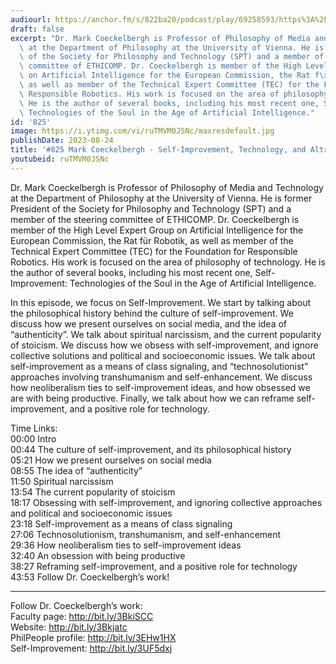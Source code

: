```yaml
---
audiourl: https://anchor.fm/s/822ba20/podcast/play/69258593/https%3A%2F%2Fd3ctxlq1ktw2nl.cloudfront.net%2Fstaging%2F2023-3-25%2F1c075f62-f86b-9bd7-0b91-c0695df7d6d1.m4a
draft: false
excerpt: "Dr. Mark Coeckelbergh is Professor of Philosophy of Media and Technology\
  \ at the Department of Philosophy at the University of Vienna. He is former President\
  \ of the Society for Philosophy and Technology (SPT) and a member of the steering\
  \ committee of ETHICOMP. Dr. Coeckelbergh is member of the High Level Expert Group\
  \ on Artificial Intelligence for the European Commission, the Rat f\xFCr Robotik,\
  \ as well as member of the Technical Expert Committee (TEC) for the Foundation for\
  \ Responsible Robotics. His work is focused on the area of philosophy of technology.\
  \ He is the author of several books, including his most recent one, Self-Improvement:\
  \ Technologies of the Soul in the Age of Artificial Intelligence."
id: '825'
image: https://i.ytimg.com/vi/ruTMVM0JSNc/maxresdefault.jpg
publishDate: 2023-08-24
title: '#825 Mark Coeckelbergh - Self-Improvement, Technology, and Altruism'
youtubeid: ruTMVM0JSNc
---
```

<div class="timelinks">

Dr. Mark Coeckelbergh is Professor of Philosophy of Media and Technology at the Department of Philosophy at the University of Vienna. He is former President of the Society for Philosophy and Technology (SPT) and a member of the steering committee of ETHICOMP. Dr. Coeckelbergh is member of the High Level Expert Group on Artificial Intelligence for the European Commission, the Rat für Robotik, as well as member of the Technical Expert Committee (TEC) for the Foundation for Responsible Robotics. His work is focused on the area of philosophy of technology. He is the author of several books, including his most recent one, Self-Improvement: Technologies of the Soul in the Age of Artificial Intelligence.

In this episode, we focus on Self-Improvement. We start by talking about the philosophical history behind the culture of self-improvement. We discuss how we present ourselves on social media, and the idea of “authenticity”. We talk about spiritual narcissism, and the current popularity of stoicism. We discuss how we obsess with self-improvement, and ignore collective solutions and political and socioeconomic issues. We talk about self-improvement as a means of class signaling, and “technosolutionist” approaches involving transhumanism and self-enhancement. We discuss how neoliberalism ties to self-improvement ideas, and how obsessed we are with being productive. Finally, we talk about how we can reframe self-improvement, and a positive role for technology.

Time Links:  
<time>00:00</time> Intro  
<time>00:44</time> The culture of self-improvement, and its philosophical history  
<time>05:21</time> How we present ourselves on social media  
<time>08:55</time> The idea of “authenticity”  
<time>11:50</time> Spiritual narcissism  
<time>13:54</time> The current popularity of stoicism  
<time>18:17</time> Obsessing with self-improvement, and ignoring collective approaches and political and socioeconomic issues  
<time>23:18</time> Self-improvement as a means of class signaling  
<time>27:06</time> Technosolutionism, transhumanism, and self-enhancement  
<time>29:36</time> How neoliberalism ties to self-improvement ideas  
<time>32:40</time> An obsession with being productive  
<time>38:27</time> Reframing self-improvement, and a positive role for technology  
<time>43:53</time> Follow Dr. Coeckelbergh’s work!

---

Follow Dr. Coeckelbergh’s work:  
Faculty page: http://bit.ly/3BkiSCC  
Website: http://bit.ly/3Bkjatc  
PhilPeople profile: http://bit.ly/3EHw1HX  
Self-Improvement: http://bit.ly/3UF5dxj
</div>

